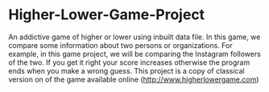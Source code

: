 # Higher-Lower-Game-Project
An addictive game of higher or lower using inbuilt data file.
 In this game, we compare some information about two persons or organizations. For example, in this game project, we will be comparing the Instagram followers of the two. If you get it right your score increases otherwise the program ends when you make a wrong guess.
 This project is a copy of classical version on of the game available online (http://www.higherlowergame.com)

